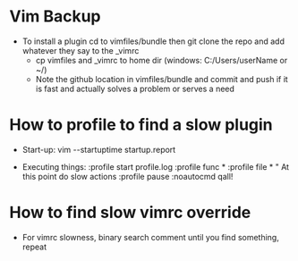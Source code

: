 # Vim Backup
* To install a plugin cd to vimfiles/bundle then git clone the repo and add whatever they say to the _vimrc
  * cp vimfiles and _vimrc to home dir (windows: C:/Users/userName or ~/)
  * Note the github location in vimfiles/bundle and commit and push if it is fast and actually solves a problem or serves a need
# How to profile to find a slow plugin

  * Start-up:
vim --startuptime startup.report

  * Executing things:
:profile start profile.log
:profile func *
:profile file *
" At this point do slow actions
:profile pause
:noautocmd qall!

# How to find slow vimrc override
  * For vimrc slowness, binary search comment until you find something, repeat
